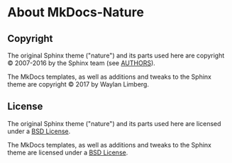 # About MkDocs-Nature

## Copyright

The original Sphinx theme ("nature") and its parts used here are copyright
&copy; 2007-2016 by the Sphinx team (see [AUTHORS][Sphinx Authors]).

The MkDocs templates, as well as additions and tweaks to the Sphinx theme are
copyright &copy; 2017 by Waylan Limberg.

## License

The original Sphinx theme ("nature") and its parts used here are licensed under
a [BSD License][Sphinx License].

The MkDocs templates, as well as additions and tweaks to the Sphinx theme are
licensed under a [BSD License][Nature-License].

[Sphinx Authors]: https://github.com/sphinx-doc/sphinx/blob/master/AUTHORS
[Sphinx License]: https://github.com/sphinx-doc/sphinx/blob/master/LICENSE
[Nature-License]: https://github.com/waylan/mkdocs-nature/blob/master/LICENSE